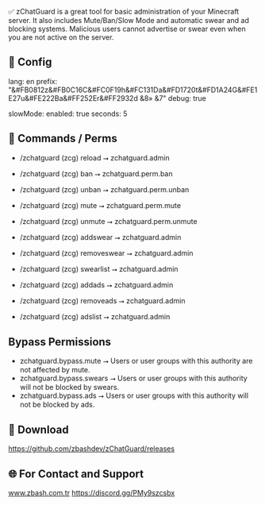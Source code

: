 ✅ zChatGuard is a great tool for basic administration of your Minecraft server. It also includes Mute/Ban/Slow Mode and automatic swear and ad blocking systems. Malicious users cannot advertise or swear even when you are not active on the server.

## 🚀 Config

lang: en
prefix: "&#FB0812z&#FB0C16C&#FC0F19h&#FC131Da&#FD1720t&#FD1A24G&#FE1E27u&#FE222Ba&#FF252Er&#FF2932d &8» &7"
debug: true

slowMode:
  enabled: true
  seconds: 5

## 🚀 Commands / Perms

- /zchatguard (zcg) reload ⭢ zchatguard.admin

- /zchatguard (zcg) ban ⭢ zchatguard.perm.ban
- /zchatguard (zcg) unban ⭢ zchatguard.perm.unban
- /zchatguard (zcg) mute ⭢ zchatguard.perm.mute
- /zchatguard (zcg) unmute ⭢ zchatguard.perm.unmute
  
- /zchatguard (zcg) addswear ⭢ zchatguard.admin
- /zchatguard (zcg) removeswear ⭢ zchatguard.admin
- /zchatguard (zcg) swearlist ⭢ zchatguard.admin

- /zchatguard (zcg) addads ⭢ zchatguard.admin
- /zchatguard (zcg) removeads ⭢ zchatguard.admin
- /zchatguard (zcg) adslist ⭢ zchatguard.admin

## Bypass Permissions

- zchatguard.bypass.mute ⭢ Users or user groups with this authority are not affected by mute.
- zchatguard.bypass.swears ⭢ Users or user groups with this authority will not be blocked by swears.
- zchatguard.bypass.ads ⭢ Users or user groups with this authority will not be blocked by ads.

## 📁 Download 

https://github.com/zbashdev/zChatGuard/releases

## 🌐 For Contact and Support

www.zbash.com.tr
https://discord.gg/PMy9szcsbx







